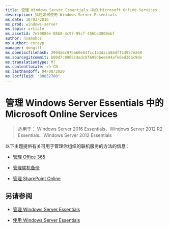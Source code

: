 ```yaml
---
title: 管理 Windows Server Essentials 中的 Microsoft Online Services
description: 描述如何使用 Windows Server Essentials
ms.date: 10/03/2016
ms.prod: windows-server
ms.topic: article
ms.assetid: 7e50886e-08b8-4c97-95cf-456ba3800ebf
author: nnamuhcs
ms.author: coreyp
manager: dongill
ms.openlocfilehash: 2994a6c97ba60e64fcc1a3daca8edff53957e260
ms.sourcegitcommit: b00d7c8968c4adc8f699dbee694afe6ed36bc9de
ms.translationtype: MT
ms.contentlocale: zh-CN
ms.lasthandoff: 04/08/2020
ms.locfileid: "80852780"
---
```

# <a name="manage-microsoft-online-services-in-windows-server-essentials"></a>管理 Windows Server Essentials 中的 Microsoft Online Services

>适用于： Windows Server 2016 Essentials、Windows Server 2012 R2 Essentials、Windows Server 2012 Essentials

以下主题提供有关可用于管理你组织的联机服务的方法的信息：  
  
-   [管理 Office 365](Manage-Office-365-in-Windows-Server-Essentials.md)   
  
-   [管理联机备份](Manage-Online-Backup-in-Windows-Server-Essentials.md)  
  
-   [管理 SharePoint Online](Manage-SharePoint-Online-in-Windows-Server-Essentials.md)  
  
## <a name="see-also"></a>另请参阅  
  
-   [管理 Windows Server Essentials](Manage-Windows-Server-Essentials.md)  
  
-   [使用 Windows Server Essentials](../use/Use-Windows-Server-Essentials.md)